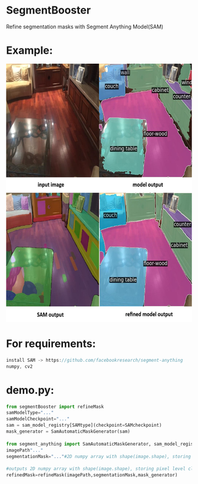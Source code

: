 # SegmentBooster
Refine segmentation masks with Segment Anything Model(SAM)

# Example:
<img src="https://raw.githubusercontent.com/99eren99/SegmentBooster/main/example.JPG" width="700" height="700">

# For requirements:
```java
install SAM -> https://github.com/facebookresearch/segment-anything
numpy, cv2
```
# demo.py:
```python 
from segmentBooster import refineMask
samModelType="..."
samModelCheckpoint="..."
sam = sam_model_registry[SAMtype](checkpoint=SAMcheckpoint)
mask_generator = SamAutomaticMaskGenerator(sam)

from segment_anything import SamAutomaticMaskGenerator, sam_model_registry
imagePath"..."
segmentationMask="..."#2D numpy array with shape(image.shape), storing pixel level class IDs.

#outputs 2D numpy array with shape(image.shape), storing pixel level class IDs.
refinedMask=refineMask(imagePath,segmentationMask,mask_generator)
```
